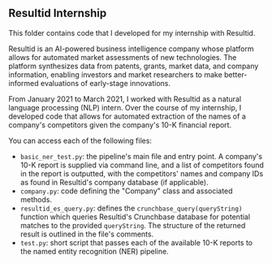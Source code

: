 ## Resultid Internship

This folder contains code that I developed for my internship with Resultid.

Resultid is an AI-powered business intelligence company whose platform allows for automated market assessments of new technologies. The platform synthesizes data from patents, grants, market data, and company information, enabling investors and market researchers to make better-informed evaluations of early-stage innovations.

From January 2021 to March 2021, I worked with Resultid as a natural language processing (NLP) intern. Over the course of my internship, I developed code that allows for automated extraction of the names of a company's competitors given the company's 10-K financial report.

You can access each of the following files:
- `basic_ner_test.py`: the pipeline's main file and entry point. A company's 10-K report is supplied via command line, and a list of competitors found in the report is outputted, with the competitors' names and company IDs as found in Resultid's company database (if applicable).
- `company.py`: code defining the "Company" class and associated methods.
- `resultid_es_query.py`: defines the `crunchbase_query(queryString)` function which queries Resultid's Crunchbase database for potential matches to the provided `queryString`. The structure of the returned result is outlined in the file's comments.
- `test.py`: short script that passes each of the available 10-K reports to the named entity recognition (NER) pipeline.
